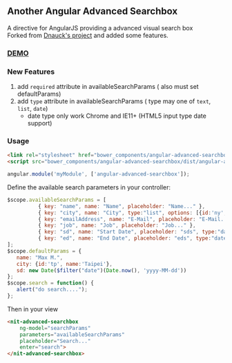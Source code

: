 ## Another Angular Advanced Searchbox

A directive for AngularJS providing a advanced visual search box  
Forked from [Dnauck's project](https://github.com/dnauck/angular-advanced-searchbox) 
and added some features.

### [DEMO](http://gatorliu.github.io/angular-advanced-searchbox/)

### New Features
1. add `required` attribute in availableSearchParams ( also must set defaultParams)
1. add `type` attribute in availableSearchParams ( type may one of  `text`, `list`, `date`)
   * date type only work Chrome and IE11+ (HTML5 input type date support)

### Usage

```html
<link rel="stylesheet" href="bower_components/angular-advanced-searchbox/dist/angular-advanced-searchbox.min.css">
<script src="bower_components/angular-advanced-searchbox/dist/angular-advanced-searchbox-tpls.min.js"></script>
```

```js
angular.module('myModule', ['angular-advanced-searchbox']);
```

Define the available search parameters in your controller:

```js
$scope.availableSearchParams = [
          { key: "name", name: "Name", placeholder: "Name..." },
          { key: "city", name: "City", type:"list", options: [{id:'ny', name:'New York'}, {id:'tp', name:'Taipei'}], required:true },
          { key: "emailAddress", name: "E-Mail", placeholder: "E-Mail..." },
          { key: "job", name: "Job", placeholder: "Job..." },
          { key: "sd", name: "Start Date", placeholder: "sds", type:"date", required:true },
          { key: "ed", name: "End Date", placeholder: "eds", type:"date", required:true }
];
$scope.defaultParams = {
   name: "Max M.",
   city: {id:'tp', name:'Taipei'},
   sd: new Date($filter("date")(Date.now(), 'yyyy-MM-dd'))
};
$scope.search = function() {
   alert("do search....");
};

```

Then in your view

```html
<nit-advanced-searchbox
	ng-model="searchParams"
	parameters="availableSearchParams"
	placeholder="Search..."
	enter="search">
</nit-advanced-searchbox>
```
